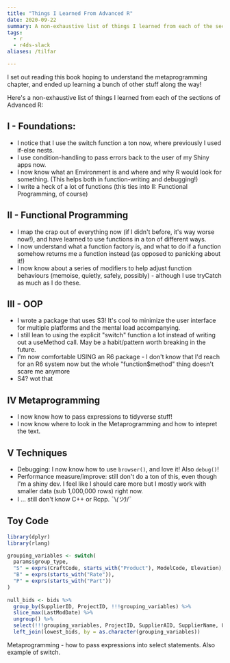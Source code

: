 ```yaml
---
title: "Things I Learned From Advanced R"
date: 2020-09-22
summary: A non-exhaustive list of things I learned from each of the sections of Advanced R while participating in AdvRBookclub.
tags: 
  - r
  - r4ds-slack
aliases: /tilfar

---
```


I set out reading this book hoping to understand the metaprogramming chapter, and ended up learning a bunch of other stuff along the way!

Here's a non-exhaustive list of things I learned from each of the sections of Advanced R:

## I - Foundations: 

- I notice that I use the switch function a ton now, where previously I used if-else nests.
- I use condition-handling to pass errors back to the user of my Shiny apps now.
- I now know what an Environment is and where and why R would look for something. (This helps both in function-writing and debugging!)
- I write a heck of a lot of functions (this ties into II: Functional Programming, of course)

## II - Functional Programming

- I map the crap out of everything now (if I didn't before, it's way worse now!), and have learned to use functions in a ton of different ways.
- I now understand what a function factory is, and what to do if a function somehow returns me a function instead (as opposed to panicking about it!)
- I now know about a series of modifiers to help adjust function behaviours (memoise, quietly, safely, possibly) - although I use tryCatch as much as I do these.

## III - OOP

- I wrote a package that uses S3! It's cool to minimize the user interface for multiple platforms and the mental load accompanying. 
- I still lean to using the explicit "switch" function a lot instead of writing out a useMethod call. May be a habit/pattern worth breaking in the future.
- I'm now comfortable USING an R6 package - I don't know that I'd reach for an R6 system now but the whole "function$method" thing doesn't scare me anymore
- S4? wot that

## IV Metaprogramming

- I now know how to pass expressions to tidyverse stuff!
- I now know where to look in the Metaprogramming and how to intepret the text.

## V Techniques

- Debugging: I now know how to use `browser()`, and love it! Also `debug()`!
- Performance measure/improve: still don't do a ton of this, even though I'm a shiny dev. I feel like I should care more but I mostly work with smaller data (sub 1,000,000 rows) right now. 
- I ... still don't know C++ or Rcpp. ¯\\_(ツ)_/¯

## Toy Code
```r
library(dplyr)
library(rlang)

grouping_variables <- switch(
  params$group_type,
  "S" = exprs(CraftCode, starts_with("Product"), ModelCode, Elevation),
  "B" = exprs(starts_with("Rate")),
  "P" = exprs(starts_with("Part"))
)
  
null_bids <- bids %>%
  group_by(SupplierID, ProjectID, !!!grouping_variables) %>%
  slice_max(LastModDate) %>%
  ungroup() %>%
  select(!!!grouping_variables, ProjectID, SupplierAID, SupplierName, UnitPrice) %>%
  left_join(lowest_bids, by = as.character(grouping_variables))

```

Metaprogramming - how to pass expressions into select statements. Also example of switch. 
